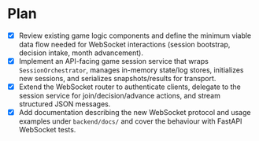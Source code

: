 # Plan

- [x] Review existing game logic components and define the minimum viable data flow needed for WebSocket interactions (session bootstrap, decision intake, month advancement).
- [x] Implement an API-facing game session service that wraps `SessionOrchestrator`, manages in-memory state/log stores, initializes new sessions, and serializes snapshots/results for transport.
- [x] Extend the WebSocket router to authenticate clients, delegate to the session service for join/decision/advance actions, and stream structured JSON messages.
- [x] Add documentation describing the new WebSocket protocol and usage examples under `backend/docs/` and cover the behaviour with FastAPI WebSocket tests.

